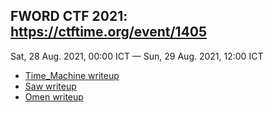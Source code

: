 ## FWORD CTF 2021: https://ctftime.org/event/1405
Sat, 28 Aug. 2021, 00:00 ICT — Sun, 29 Aug. 2021, 12:00 ICT
- [Time_Machine writeup](https://phuonghoangg.wordpress.com/2021/09/01/fwordctf-2021-rev-time-machine/)
- [Saw writeup](https://phuonghoangg.wordpress.com/2021/09/01/fwordctf-2021-rev-saw/)
- [Omen writeup](https://phuonghoangg.wordpress.com/2021/09/02/fwordctf-2021-rev-omen/)
